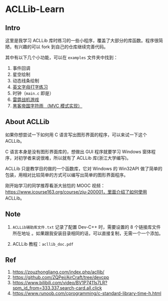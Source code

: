 # ACLLib-Learn

## Intro

这里是我学习 ACLLib 库时练习的一些小程序，覆盖了大部分的库函数。程序很简陋，有兴趣的可以 fork 到自己的仓库继续完善代码。

其中有以下几个小功能，可以在 `examples` 文件夹中找到：

1. 事件回调
2. 星空绘制
3. 动态线条绘制
4. [英文字母打字练习](https://github.com/Pokoai/TypePractice)
5. 时钟（`main.c` 即是）
6. [雷霆战机游戏](https://github.com/Pokoai/ThunderAircraft)
6. [黑客帝国字符雨 （MVC 模式实现）](https://github.com/Pokoai/ACLLib-Learn/tree/main/examples/CharRain)

## About ACLLib

如果你想尝试一下如何用 C 语言写出图形界面的程序，可以来试一下这个 ACLLib。

C 语言本身是没有图形界面库的，想做出 GUI 程序就要学习 Windows 窗体程序，对初学者来说很难，所以就有了 ACLLib 库(浙江大学编写)。

ACLLib 只是教学目的做的一个函数库，它对 Windows 的 Win32API 做了简单的包装，用相对比较简单的方式可以编写出简单的图形界面程序。

刚开始学习的同学推荐看浙大翁恺的 MOOC 视频：https://www.icourse163.org/course/zju-200001，里面介绍了如何使用 ACLLib。

## Note

1. `ACLLib辅助库文件.txt` 记录了配置 Dev-C++ 时，需要设置的 8 个链接库文件所在地址 。如果跟我安装目录相同的话，可以直接复制，无需一个一个添加。

2. ACLLib 教程：`acllib_doc.pdf`

## Ref

1. https://zouzhongliang.com/index.php/acllib/
2. https://github.com/ZQPei/AirCraft/tree/devcpp
2. https://www.bilibili.com/video/BV1P7411s7LR?spm_id_from=333.337.search-card.all.click
3. https://www.runoob.com/cprogramming/c-standard-library-time-h.html



